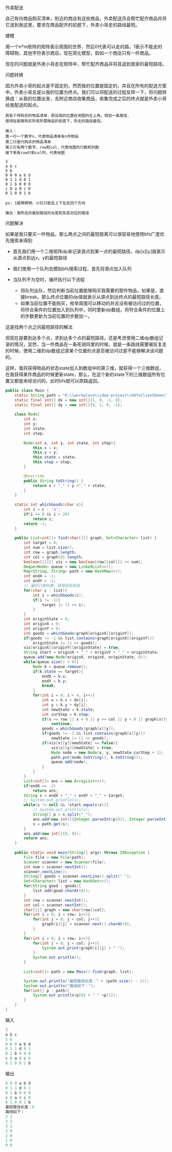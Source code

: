 外卖配送

自己有份商品购买清单，附近的商店有这些商品，外卖配送员会帮忙配齐商品并将它送到我这里，要求在商品配齐的前题下，外卖小哥走的路线最短。

建模

用一个n*m矩阵的矩阵表示周围的世界，然后0代表可以走的路，1表示不能走的障碍物，其他字符表示商店，现在简化模型，假如一个商店只有一件商品。

现在的问题就是外卖小哥走在矩阵中，帮忙配齐商品并将其送到我家的最短路径。

问题转换

因为外卖小哥的起点是不固定的，然而我的位置是固定的，并且在所有的配送方案中，外卖小哥总是以我的位置为终点。我们可以将配送的过程反转一下，将问题转换成：从我的位置出发，去附近商店收集商品，收集完成之后的终点就是外卖小哥给我配送的起点。

```
我有个待购买的物品清单，假设我的位置在地图的左上角，规划一条路径，
使得在能够购买所有所需物品的前提下，所走的路径最短。

输入：
第一行一个数字n，代表物品清单有n件物品
第二行是代购买的物品清单
第三行有两个数字，row和col，代表地图的行数和列数
接下来有row行和col列，代表地图

3
a b c
5 6
0 0 0 a b d
0 1 1 d 0 1
0 1 b 0 0 0
c 0 a 0 c 0
0 1 0 0 1 b

ps: 1是障碍物，小红只能走上下左右四个方向

输出：我所走的最短路径的长度和及其对应的路径
```

问题解决

如果是我只要买一件物品，那么两点之间的最短距离可以很容易地使用bfs广度优先搜索来得到

- 首先我们用一个二维矩阵dp来记录源点到某一点的最短路径，dp\[x\]\[y\]就表示从源点到达x，y的最短路径

- 我们使用一个队列去模拟bfs搜索过程，首先将源点加入队列

- 当队列不为空时，循环执行以下流程
  - 将队列出队，然后判断当前位置能够购买我需要的那件物品，如果是，直接break，那么终点位置的dp值就表示从源点到达终点的最短路径长度。
  - 如果当前位置不能购买，枚举周围可以移动的并且没有被访问过的位置，将符合条件的位置加入到队列中，同时更新dp数组，将符合条件的位置上的步数更新为当前位置的步数加一。

这是找两个点之间最短路径的解法

但现在是要到达多个点，求到达多个点的最短路径。还是考虑使用二维dp数组记录的情况，显然，当一件商品在一条死胡同里的时候，就是一条路线需要被反复走的时候，使用二维的dp数组记录某个位置的点是否被访问过是不能够解决该问题的。

这样，我将获得物品的状态state加入到数组中的第三维，就获得一个三维数组，在我获得某件商品的时候更新state，那么，在这个新的state下的三维数组所有位置又都是未经访问的，此时bfs就可以原路返回。

```java
public class Main {
    static String path = "D:\\workplace\\idea-project\\HdfsClientDemo\\src\\main\\resources\\input";
    static final int[] dx = new int[]{1, 0, -1, 0};
    static final int[] dy = new int[]{0, 1, 0, -1};
    
    class Node{
        int x;
        int y;
        int state;
        int step;
        
        Node(int x, int y, int state, int step){
            this.x = x;
            this.y = y;
            this.state = state;
            this.step = step;
        }

        @Override
        public String toString() {
            return x + "_" + y +"_" + state;
        }
    }
    
    static int whichGoods(char c){ 
        int i = c - 'a';
        if(i >= 0 && i < 26)
            return i;
        return -1;
    }
    
    public List<int[]> find(char[][] graph, Set<Character> list) {
        int target = 0;
        int num = list.size();
        int row = graph.length;
        int col = graph[0].length;
        boolean[][][] vis = new boolean[row][col][1 << num];
        Deque<Node> queue = new LinkedList<>();
        Map<String, String> path = new HashMap<>();
        int endX = -1;
        int endY = -1;
        // 遍历订单列表，获得目标状态
        for(char c : list){
            int i = whichGoods(c);
            if(i != -1){
                target |= (1 << i);
            }
        }
        int originState = 0;
        int originX = 0;
        int originY = 0;
        int goods = whichGoods(graph[originX][originY]);
        if(goods != -1 && list.contains(graph[originX][originY]))
            originState |= (1 << goods);
        vis[originX][originY][originState] = true;
        String start = originX + "_" + originY + "_" + originState;
        queue.add(new Node(originX, originX, originState, 0));
        while(queue.size() > 0){
            Node k = queue.remove();
            if(k.state == target){
                endX = k.x;
                endY = k.y;
                break;
            }
            for(int i = 0; i < 4; i++){
                int x = k.x + dx[i];
                int y = k.y + dy[i];
                int newState = k.state;
                int curStep = k.step;
                if(x >= row || x < 0 || y >= col || y < 0 || graph[x][y] == '1')
                    continue;
                goods = whichGoods(graph[x][y]);
                if(goods != -1 && list.contains(graph[x][y]))
                    newState |= (1 << goods);
                if(vis[x][y][newState] == false){
                    vis[x][y][newState] = true;
                    Node node = new Node(x, y, newState,curStep + 1);
                    path.put(node.toString(), k.toString());
                    queue.add(node);
                }
            }
        }
        List<int[]> ans = new ArrayList<>();
        if(endX == -1)
            return ans;
        String s = endX + "_" + endY + "_" + target;
        // System.out.println(s);
        while(s != null && !start.equals(s)){
            // System.out.println(s);
            String[] p = s.split("_");
            ans.add(new int[]{Integer.parseInt(p[0]), Integer.parseInt(p[1])});
            s = path.get(s);
        }
        ans.add(new int[]{0, 0});
        return ans;
    }
    
    public static void main(String[] args) throws IOException {
        File file = new File(path);
        Scanner scanner = new Scanner(file);
        int num = scanner.nextInt();
        scanner.nextLine();
        String[] goods = scanner.nextLine().split(" ");
        Set<Character> list = new HashSet<>();
        for(String good : goods){
            list.add(good.charAt(0));
        }
        int row = scanner.nextInt();
        int col = scanner.nextInt();
        char[][] graph = new char[row][col];
        for(int i = 0; i < row; i++){
            for(int j = 0; j < col; j++){
                graph[i][j] = scanner.next().charAt(0);
            }
        }
        for(int i = 0; i < row; i++){
            for(int j = 0; j < col; j++){
                System.out.print(graph[i][j] + " ");
            }
            System.out.println();
        }
        
        List<int[]> path = new Main().find(graph, list);

        System.out.println("最短路径长度：" + (path.size() - 1));
        System.out.println("路线如下：");
        for(int[] p : path){
            System.out.println(p[0] + " " +p[1]);    
        }
    }
}
```

输入

```java
3
a b c
5 6
0 0 0 a b d
0 1 1 d 0 1
0 1 b 0 0 0
c 0 a 0 c 0
0 1 0 0 1 b
```

输出

```java
0 0 0 a b d 
0 1 1 d 0 1 
0 1 b 0 0 0 
c 0 a 0 c 0 
0 1 0 0 1 b 
最短路径长度：6
路线如下：
2 2
3 2
3 1
3 0
2 0
1 0
0 0
```